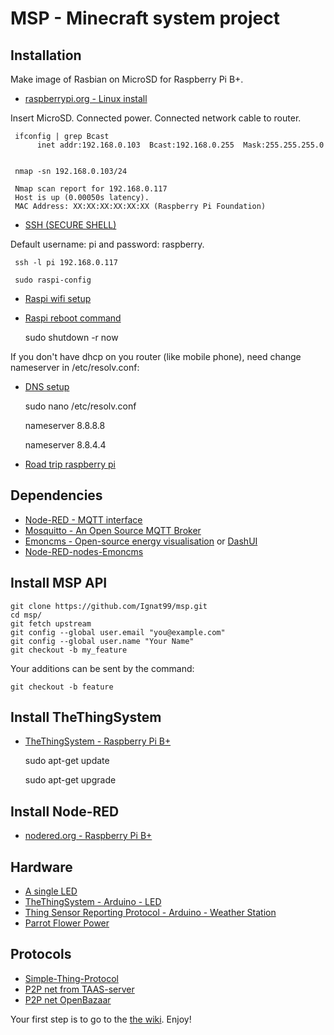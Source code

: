 # MSP - Minecraft system project 

## Installation

Make image of Rasbian on MicroSD for Raspberry Pi B+.

* [raspberrypi.org - Linux install](http://www.raspberrypi.org/documentation/installation/installing-images/linux.md)

Insert MicroSD. Connected power. Connected network cable to router.

     ifconfig | grep Bcast
          inet addr:192.168.0.103  Bcast:192.168.0.255  Mask:255.255.255.0


     nmap -sn 192.168.0.103/24

     Nmap scan report for 192.168.0.117
     Host is up (0.00050s latency).
     MAC Address: XX:XX:XX:XX:XX:XX (Raspberry Pi Foundation)

* [SSH (SECURE SHELL)](http://www.raspberrypi.org/documentation/remote-access/ssh/)

Default  username: pi and password: raspberry.

     ssh -l pi 192.168.0.117
     
     sudo raspi-config
     
* [Raspi wifi setup](http://www.raspberrypi.org/forums/viewtopic.php?t=26795)
* [Raspi reboot command](http://www.raspberrypi.org/forums/viewtopic.php?f=28&t=73121)

     sudo shutdown -r now
     
If you don't have dhcp on you router (like mobile phone), need change nameserver in /etc/resolv.conf:

* [DNS setup](http://www.raspberrypi.org/forums/viewtopic.php?f=63&t=17016)


     sudo nano /etc/resolv.conf
     
     nameserver 8.8.8.8
     
     nameserver 8.8.4.4
     
* [Road trip raspberry pi](http://www.cyborgworkshop.org/2014/08/07/road-trip-raspberry-pi/)

## Dependencies

* [Node-RED - MQTT interface](https://github.com/node-red/node-red)
* [Mosquitto - An Open Source MQTT Broker](http://mosquitto.org/) 
* [Emoncms - Open-source energy visualisation](http://emoncms.org/)
or [DashUI](https://github.com/hobbyquaker/DashUI)
* [Node-RED-nodes-Emoncms](https://github.com/node-red/node-red-nodes/tree/master/io/emoncms)

## Install MSP API

    git clone https://github.com/Ignat99/msp.git
    cd msp/
    git fetch upstream
    git config --global user.email "you@example.com"
    git config --global user.name "Your Name"
    git checkout -b my_feature
    
Your additions can be sent by the command:

    git checkout -b feature
    
    

## Install TheThingSystem

* [TheThingSystem - Raspberry Pi B+](https://github.com/TheThingSystem/steward/wiki/Bootstrapping-the-Raspberry-Pi)

     sudo apt-get update

     sudo apt-get upgrade

## Install Node-RED

* [nodered.org - Raspberry Pi B+](http://nodered.org/docs/hardware/raspberrypi.html)

## Hardware

* [A single LED](https://projects.drogon.net/raspberry-pi/gpio-examples/tux-crossing/gpio-examples-1-a-single-led/)
* [TheThingSystem - Arduino - LED](https://github.com/TheThingSystem/steward/wiki/Clients)
* [Thing Sensor Reporting Protocol - Arduino - Weather Station](https://github.com/TheThingSystem/steward/wiki/Thing-Sensor-Reporting-Protocol)
* [Parrot Flower Power](http://www.parrot.com/de/produkte/flower-power/)

## Protocols

* [Simple-Thing-Protocol](https://github.com/TheThingSystem/steward/wiki/Simple-Thing-Protocol)
* [P2P net from TAAS-server](https://github.com/TheThingsystem/TAAS-server)
* [P2P net OpenBazaar](https://github.com/OpenBazaar/OpenBazaar)

Your first step is to go to the [the wiki](https://github.com/Ignat99/msp/wiki). Enjoy!
